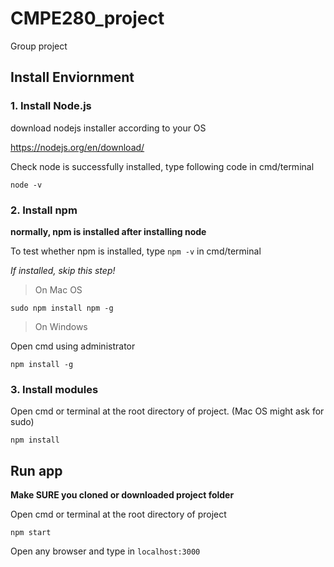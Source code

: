 # CMPE280_project
Group project
## Install Enviornment
### 1. Install Node.js

download nodejs installer according to your OS

https://nodejs.org/en/download/

Check node is successfully installed, type following code in cmd/terminal 
```
node -v
```

### 2. Install npm
**normally, npm is installed after installing node**

To test whether npm is installed, type `npm -v` in cmd/terminal 

*If installed, skip this step!*

>On Mac OS
```
sudo npm install npm -g
```

>On Windows

Open cmd using administrator
```
npm install -g
```

### 3. Install modules
Open cmd or terminal at the root directory of project. (Mac OS might ask for sudo)

```
npm install
```

## Run app

**Make SURE you cloned or downloaded project folder**

Open cmd or terminal at the root directory of project
```
npm start
```
Open any browser and type in `localhost:3000`
